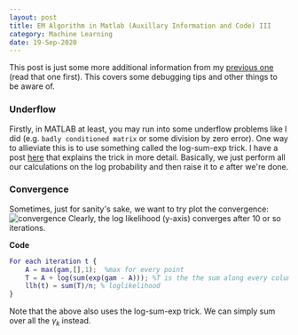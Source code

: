 ```yaml
---
layout: post
title: EM Algorithm in Matlab (Auxillary Information and Code) III
category: Machine Learning
date: 19-Sep-2020
---
```

<script type="text/javascript" async
  src="https://cdnjs.cloudflare.com/ajax/libs/mathjax/2.7.7/latest.js?config=TeX-MML-AM_CHTML">
</script>

This post is just some more additional information from my [previous one]((2020-09-14-EM-Algorithm.md)) (read that one first). This covers some debugging tips and other things to be aware of.

### **Underflow**

Firstly, in MATLAB at least, you may run into some underflow problems like I did (e.g. `badly conditioned matrix` or some division by zero error). One way to allieviate this is to use something called the log-sum-exp trick. I have a post [here](2020-09-14-logsumtrick.md) that explains the trick in more detail. Basically, we just perform all our calculations on the log probability and then raise it to $e$ after we're done. 

### **Convergence**

Sometimes, just for sanity's sake, we want to try plot the convergence:
![convergence]({{site.url}}\pics\convergence.JPG)
Clearly, the log likelihood (y-axis) converges after 10 or so iterations.


**Code**

```Matlab
For each iteration t {
    A = max(gam,[],1);  %max for every point
    T = A + log(sum(exp(gam - A))); %T is the the sum along every column
    llh(t) = sum(T)/n; % loglikelihood
}
```
Note that the above also uses the log-sum-exp trick. We can simply sum over all the $\gamma_k$ instead.